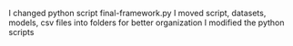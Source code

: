 I changed python script final-framework.py
I moved script, datasets, models, csv files into folders for better organization 
I modified the python scripts 
